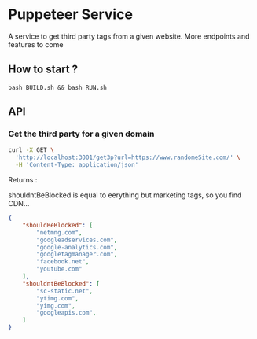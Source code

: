 # Puppeteer Service 

A service to get third party tags from a given website. 
More endpoints and features to come 


## How to start ? 

```bash BUILD.sh && bash RUN.sh```


## API 

### Get the third party for a given domain 

```bash
curl -X GET \
  'http://localhost:3001/get3p?url=https://www.randomeSite.com/' \
  -H 'Content-Type: application/json' 
```

Returns : 

shouldntBeBlocked is equal to eerything but marketing tags, so you find CDN... 

```JSON
{
    "shouldBeBlocked": [
        "netmng.com",
        "googleadservices.com",
        "google-analytics.com",
        "googletagmanager.com",
        "facebook.net",
        "youtube.com"
    ],
    "shouldntBeBlocked": [
        "sc-static.net",
        "ytimg.com",
        "yimg.com",
        "googleapis.com",
    ]
}
```

